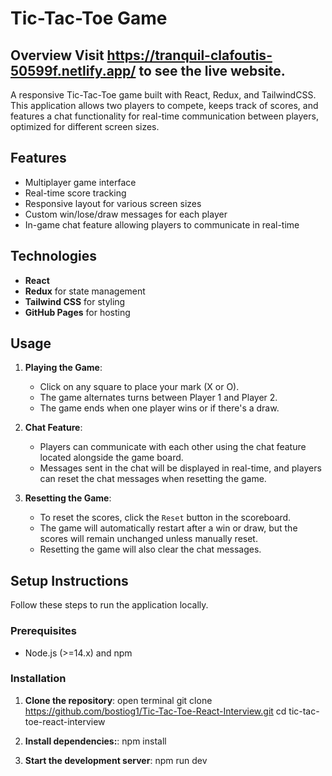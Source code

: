 # Tic-Tac-Toe Game

## Overview Visit https://tranquil-clafoutis-50599f.netlify.app/ to see the live website.

A responsive Tic-Tac-Toe game built with React, Redux, and TailwindCSS. This application allows two players to compete, keeps track of scores, and features a chat functionality for real-time communication between players, optimized for different screen sizes.

## Features

- Multiplayer game interface
- Real-time score tracking
- Responsive layout for various screen sizes
- Custom win/lose/draw messages for each player
- In-game chat feature allowing players to communicate in real-time

## Technologies

- **React**
- **Redux** for state management
- **Tailwind CSS** for styling
- **GitHub Pages** for hosting

## Usage

1. **Playing the Game**:

   - Click on any square to place your mark (X or O).
   - The game alternates turns between Player 1 and Player 2.
   - The game ends when one player wins or if there's a draw.

2. **Chat Feature**:

   - Players can communicate with each other using the chat feature located alongside the game board.
   - Messages sent in the chat will be displayed in real-time, and players can reset the chat messages when resetting the game.

3. **Resetting the Game**:
   - To reset the scores, click the `Reset` button in the scoreboard.
   - The game will automatically restart after a win or draw, but the scores will remain unchanged unless manually reset.
   - Resetting the game will also clear the chat messages.

## Setup Instructions

Follow these steps to run the application locally.

### Prerequisites

- Node.js (>=14.x) and npm

### Installation

1. **Clone the repository**:
   open terminal
   git clone https://github.com/bostiog1/Tic-Tac-Toe-React-Interview.git
   cd tic-tac-toe-react-interview

2. **Install dependencies:**:
   npm install

3. **Start the development server**:
   npm run dev
